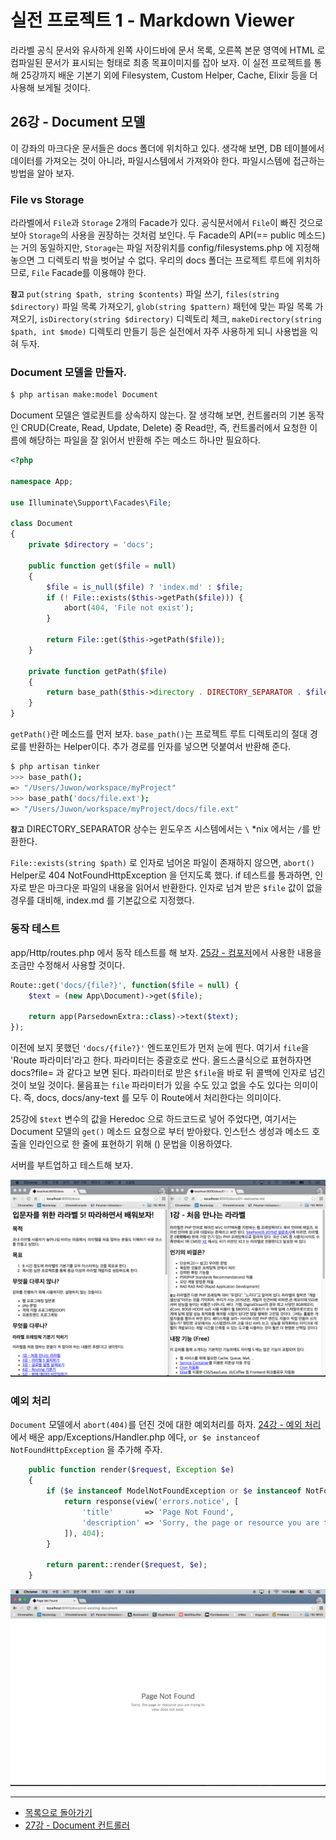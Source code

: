 # 실전 프로젝트 1 - Markdown Viewer 

라라벨 공식 문서와 유사하게 왼쪽 사이드바에 문서 목록, 오른쪽 본문 영역에 HTML 로 컴파일된 문서가 표시되는 헝태로 최종 목표이미지를 잡아 보자. 이 실전 프로젝트를 통해 25강까지 배운 기본기 외에 Filesystem, Custom Helper, Cache, Elixir 등을 더 사용해 보게될 것이다.

## 26강 - Document 모델

이 강좌의 마크다운 문서들은 docs 폴더에 위치하고 있다. 생각해 보면, DB 테이블에서 데이터를 가져오는 것이 아니라, 파일시스템에서 가져와야 한다. 파일시스템에 접근하는 방법을 알아 보자.
  
### File vs Storage

라라벨에서 `File`과 `Storage` 2개의 Facade가 있다. 공식문서에서 `File`이 빠진 것으로 보아 `Storage`의 사용을 권장하는 것처럼 보인다. 두 Facade의 API(== public 메소드)는 거의 동일하지만, `Storage`는 파일 저장위치를 config/filesystems.php 에 지정해 놓으면 그 디렉토리 밖을 벗어날 수 없다. 우리의 docs 폴더는 프로젝트 루트에 위치하므로, `File` Facade를 이용해야 한다.

**`참고`** `put(string $path, string $contents)` 파일 쓰기, `files(string $directory)` 파일 목록 가져오기, `glob(string $pattern)` 패턴에 맞는 파일 목록 가져오기, `isDirectory(string $directory)` 디렉토리 체크, `makeDirectory(string $path, int $mode)` 디렉토리 만들기 등은 실전에서 자주 사용하게 되니 사용법을 익혀 두자.


### Document 모델을 만들자.

```bash
$ php artisan make:model Document
```

Document 모델은 엘로퀀트를 상속하지 않는다. 잘 생각해 보면, 컨트롤러의 기본 동작인 CRUD(Create, Read, Update, Delete) 중 Read만, 즉, 컨트롤러에서 요청한 이름에 해당하는 파일을 잘 읽어서 반환해 주는 메소드 하나만 필요하다.

```php
<?php

namespace App;

use Illuminate\Support\Facades\File;

class Document
{
    private $directory = 'docs';

    public function get($file = null)
    {
        $file = is_null($file) ? 'index.md' : $file;
        if (! File::exists($this->getPath($file))) {
            abort(404, 'File not exist');
        }

        return File::get($this->getPath($file));
    }

    private function getPath($file)
    {
        return base_path($this->directory . DIRECTORY_SEPARATOR . $file);
    }
}
```

`getPath()`란 메소드를 먼저 보자. `base_path()`는 프로젝트 루트 디렉토리의 절대 경로를 반환하는 Helper이다. 추가 경로를 인자를 넣으면 덧붙여서 반환해 준다. 
 
```bash
$ php artisan tinker
>>> base_path();
=> "/Users/Juwon/workspace/myProject"
>>> base_path('docs/file.ext');
=> "/Users/Juwon/workspace/myProject/docs/file.ext"
```

**`참고`** DIRECTORY_SEPARATOR 상수는 윈도우즈 시스템에서는 `\` *nix 에서는 `/`를 반환한다.

`File::exists(string $path)` 로 인자로 넘어온 파일이 존재하지 않으면, `abort()` Helper로 404 NotFoundHttpException 을 던지도록 했다. if 테스트를 통과하면, 인자로 받은 마크다운 파일의 내용을 읽어서 반환한다. 인자로 넘겨 받은 `$file` 값이 없을 경우를 대비해, index.md 를 기본값으로 지정했다.   

### 동작 테스트

app/Http/routes.php 에서 동작 테스트를 해 보자. [25강 - 컴포저](25-composer.md)에서 사용한 내용을 조금만 수정해서 사용할 것이다.

```php
Route::get('docs/{file?}', function($file = null) {
    $text = (new App\Document)->get($file);

    return app(ParsedownExtra::class)->text($text);
});
```

이전에 보지 못했던 `'docs/{file?}'` 엔드포인트가 먼저 눈에 띈다. 여기서 `file`을 'Route 파라미터'라고 한다. 파라미터는 중괄호로 싼다. 올드스쿨식으로 표현하자면 docs?file= 과 같다고 보면 된다. 파라미터로 받은 `$file`을 바로 뒤 콜백에 인자로 넘긴 것이 보일 것이다. 물음표는 `file` 파라미터가 있을 수도 있고 없을 수도 있다는 의미이다. 즉, docs, docs/any-text 를 모두 이 Route에서 처리한다는 의미이다. 

25강에 `$text` 변수의 값을 Heredoc 으로 하드코드로 넣어 주었다면, 여기서는 Document 모델의 `get()` 메소드 요청으로 부터 받아왔다. 인스턴스 생성과 메소드 호출을 인라인으로 한 줄에 표현하기 위해 () 문법을 이용하였다.

서버를 부트업하고 테스트해 보자.

![](./images/26-document-model-img-01.png)

### 예외 처리

`Document` 모델에서 `abort(404)`를 던진 것에 대한 예외처리를 하자. [24강 - 예외 처리](24-exception-handling.md)에서 배운 app/Exceptions/Handler.php 에다, `or $e instanceof NotFoundHttpException` 을 추가해 주자.

```php
    public function render($request, Exception $e)
    {
        if ($e instanceof ModelNotFoundException or $e instanceof NotFoundHttpException) {
            return response(view('errors.notice', [
                'title'       => 'Page Not Found',
                'description' => 'Sorry, the page or resource you are trying to view does not exist.'
            ]), 404);
        }

        return parent::render($request, $e);
    }
```

![](./images/26-document-model-img-02.png)

<!--@start-->
---

- [목록으로 돌아가기](../readme.md)
- [27강 - Document 컨트롤러](27-document-controller.md)
<!--@end-->


